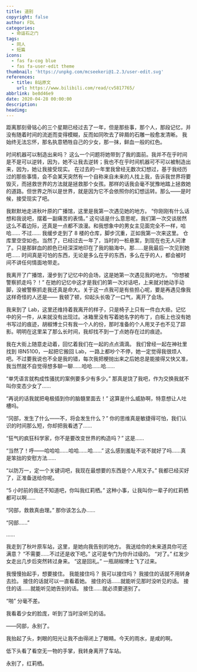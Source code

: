 ```yaml
---
title: 道别
copyright: false
author: FDL
categories:
  - 命运石之门
tags:
  - 同人
  - 短篇
icons:
  - fas fa-cog blue
  - fas fa-user-edit theme
thumbnail: 'https://unpkg.com/mcseekeri@1.2.3/user-edit.svg'
references:
  - title: B站原文
    url: https://www.bilibili.com/read/cv5817765/
abbrlink: be8d46e9
date: 2020-04-28 00:00:00
description:
headimg:
---
```


距离那刻骨铭心的三个星期已经过去了一年，但是那些事，那个人，那段记忆，并没有随着时间的流逝而变得模糊，反而如同吹去了碎屑的石雕一般愈发清晰。
我始终无法忘怀，那名执意牺牲自己的少女，那一抹，鲜血一般的红色。

<!-- more -->

时间机器可以制造出来吗？
这么一个问题将她带到了我的面前。我并不在乎时间是不是可以逆转，因为，她不让我去逆转；我也不在乎时间机器可不可以被制造出来，因为，她让我接受现实。
在过去的一年里我曾经无数次幻想过，基于我经历过的那些事情，会不会某天突然有一个自称来自未来的人找上我，告诉我世界将要毁灭，而拯救世界的方法就是拯救那个女孩。那样的话我会毫不犹豫地踏上拯救她的道路。但世界之所以是世界，就是因为它不会依照你的幻想运转。那么——是时候，接受现实了吧。

我默默地走进秋叶原的广播馆，这里是我第一次遇见她的地方。
“你刚刚有什么话想和我说吧，摆着一副痛苦的表情。”
这句话是什么意思呢，我们第一次交谈居然这么不着边际，还真是一点都不浪漫。和我想象中的男女主见面完全不一样，哈哈……
不过……
我缓步走到了 8 楼的仓库，脚步沉重，正如我第一次来这里。
仓库里空空如也。当然了，已经过去一年了，当时的一桩悬案，到现在也无人问津了。只是那鲜血的颜色已经深深地印在了我的脑海中。那……是我最后一次见到她吧……
时间真是可怕的东西，无论是多么在乎的东西，多么在乎的人，都会被时间不讲任何情面地带走。

我离开了广播馆，漫步到了记忆中的会场，这是她第一次遇见我的地方。
“你想被警察抓走吗？！”
在她的记忆中这才是我们的第一次对话吧，上来就对她动手动脚，没被警察抓走我还真是命大。关于这一点我可是有些担心呢，要是再遇见像我这样奇怪的人还是——
我顿了顿，仰起头长吸了一口气，离开了会场。

我来到了 Lab，这里还维持着我离开的样子，只是椅子上只有一件白大褂。记忆中的另一件，从来就没有出现过。冰箱里没有写着她名字的布丁，白板上也没有她书写过的痕迹，胡椒博士只有我一个人的份，那时准备的个人用叉子也不见了踪影。明明在这里呆了那么长时间，我却找不到一丁点她存在过的痕迹。

我在大街上随意走动着，回忆着我们在一起的点点滴滴。
我们曾经一起在神社里找到 IBN5100，一起把它搬回 Lab，一路上都吵个不停，她一定觉得我很烦人吧。不过要我说也不全是我的错，每次我把梗抛出来之后她总是能接得又快又准，我当然就不自觉得想多聊一聊……哈哈……哈……

“单凭语言就构成性骚扰的案例要多少有多少。”
那真是饶了我吧，作为交换我就不叫你变态少女了……

“再说的话我就把电极插到你的脑髓里面去！”
这算是什么威胁啊，特意想让人吐槽吗。

“冈部，发生了什么——不，将会发生什么？”
你的思维真是敏捷得可怕，我们认识的时间那么短，你却把我看透了……

“狂气的疯狂科学家，你不是要改变世界的构造吗？”
这是……

“当然了！呼——哈哈哈……哈哈……哈……”
这么感到羞耻不说不就好了吗……真是笨拙的安慰方法……

“以防万一，定一个关键词吧，我现在最想要的东西是个人用叉子。”
我都已经买好了，正准备送给你呢。

“5 小时前的我还不知道吧，你叫我红莉栖。”
这种小事，让我叫你一辈子的红莉栖都可以啊……

“冈部，救救真由理。”
那你该怎么办……

“冈部……”

……

我走到了秋叶原车站，这里，是她向我告别的地方。
我送给你的未来道具你可还满意？
“不需要……不过还是收下吧。”
这可是专门为你升过级的。
“对了。”
红发少女走出几步后突然转过身来。
“这是回礼。”
一瓶胡椒博士飞了过来。

我慢慢抬起手，想要接住。
我能接住吗？
我可以接住吗？
我接住的话就不用转身去捡。
接住的话就可以一直看着她。
接住的话……就能听见那时没听见的话。
接住的话……就能听见她告别的话。
接住……就必须要道别了。

“啪”
分毫不差。

我看着少女的脸庞，听到了当时没听见的话。

——冈部，永别了。

我抬起了头，刺眼的阳光让我不由得闭上了眼睛。今天的雨水，是咸的啊。

低下头看了看空无一物的手掌，我转身离开了车站。

永别了，红莉栖。